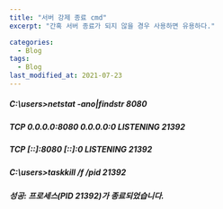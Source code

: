 ```yaml
---
title: "서버 강제 종료 cmd"
excerpt: "간혹 서버 종료가 되지 않을 경우 사용하면 유용하다."

categories:
  - Blog
tags:
  - Blog
last_modified_at: 2021-07-23
---
```


##### C:\users>netstat -ano|findstr 8080

##### TCP 0.0.0.0:8080 0.0.0.0:0 LISTENING 21392

##### TCP [::]:8080 [::]:0 LISTENING 21392

##### C:\users>taskkill /f /pid 21392

##### 성공: 프로세스(PID 21392)가 종료되었습니다.
